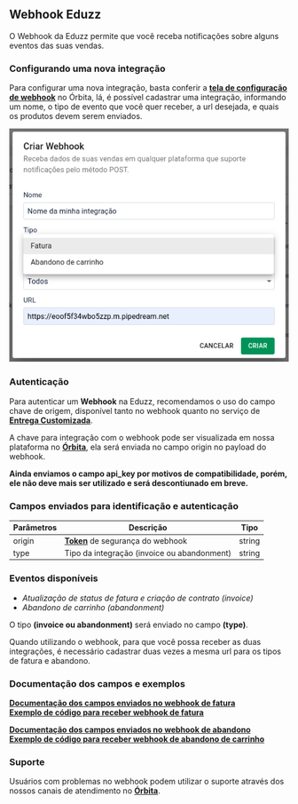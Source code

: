 ## Webhook Eduzz

O Webhook da Eduzz permite que você receba notificações sobre alguns eventos das suas vendas.

### Configurando uma nova integração

Para configurar uma nova integração, basta conferir a **[tela de configuração de webhook](https://orbita.eduzz.com/producer/webhook)** no Órbita, lá, é possível cadastrar uma integração, informando um nome, o tipo de evento que você quer receber, a url desejada, e quais os produtos devem serem enviados.

![Print do formulário de criação de url](./images/formulario_nova_url.png)

### Autenticação

Para autenticar um **Webhook** na Eduzz, recomendamos o uso do campo chave de origem, disponível tanto no webhook quanto no serviço de **[Entrega Customizada](https://github.eduzz.com/eduzz/delivery_custom)**.

A chave para integração com o webhook pode ser visualizada em nossa plataforma no **[Órbita](https://orbita.eduzz.com/producer/config-api)**, ela será enviada no campo origin no payload do webhook.

**Ainda enviamos o campo api_key por motivos de compatibilidade, porém, ele não deve mais ser utilizado e será descontiunado em breve.**

### Campos enviados para identificação e autenticação

Parâmetros | Descrição | Tipo
---------- | --------- | ----
origin     | **[Token](https://orbita.eduzz.com/producer/config-api)** de segurança do webhook | string
type       | Tipo da integração (invoice ou abandonment) | string

### Eventos disponíveis

- *Atualização de status de fatura e criação de contrato (invoice)*
- *Abandono de carrinho (abandonment)*

O tipo **(invoice ou abandonment)** será enviado no campo **(type)**.

Quando utilizando o webhook, para que você possa receber as duas integrações, é necessário cadastrar duas vezes a mesma url para os tipos de fatura e abandono.

### Documentação dos campos e exemplos

**[Documentação dos campos enviados no webhook de fatura](campos-fatura.md)**\
**[Exemplo de código para receber webhook de fatura](exemplo-fatura.php)**

**[Documentação dos campos enviados no webhook de abandono](campos-abandono.md)**\
**[Exemplo de código para receber webhook de abandono de carrinho](exemplo-abandono.php)**

### Suporte

Usuários com problemas no webhook podem utilizar o suporte através dos nossos canais de atendimento no **[Órbita](https://orbita.eduzz.com)**.